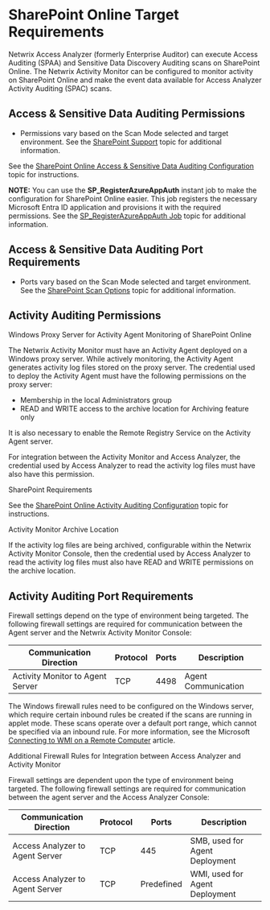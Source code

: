 # SharePoint Online Target Requirements

Netwrix Access Analyzer (formerly Enterprise Auditor) can execute Access Auditing (SPAA) and
Sensitive Data Discovery Auditing scans on SharePoint Online. The Netwrix Activity Monitor can be
configured to monitor activity on SharePoint Online and make the event data available for Access
Analyzer Activity Auditing (SPAC) scans.

## Access & Sensitive Data Auditing Permissions

- Permissions vary based on the Scan Mode selected and target environment. See the
  [SharePoint Support](/docs/accessanalyzer/12.0/requirements/target/sharepoint.md) topic for
  additional information.

See the [SharePoint Online Access & Sensitive Data Auditing Configuration](/docs/accessanalyzer/12.0/config/sharepointonline/access.md) topic for
instructions.

**NOTE:** You can use the **SP_RegisterAzureAppAuth** instant job to make the configuration for
SharePoint Online easier. This job registers the necessary Microsoft Entra ID application and
provisions it with the required permissions. See the
[SP_RegisterAzureAppAuth Job](/docs/accessanalyzer/12.0/admin/jobs/instantjobs/sp_registerazureappauth.md)
topic for additional information.

## Access & Sensitive Data Auditing Port Requirements

- Ports vary based on the Scan Mode selected and target environment. See the
  [SharePoint Scan Options](/docs/accessanalyzer/12.0/requirements/solutions/sharepoint/scanoptions.md)
  topic for additional information.

## Activity Auditing Permissions

Windows Proxy Server for Activity Agent Monitoring of SharePoint Online

The Netwrix Activity Monitor must have an Activity Agent deployed on a Windows proxy server. While
actively monitoring, the Activity Agent generates activity log files stored on the proxy server. The
credential used to deploy the Activity Agent must have the following permissions on the proxy
server:

- Membership in the local Administrators group
- READ and WRITE access to the archive location for Archiving feature only

It is also necessary to enable the Remote Registry Service on the Activity Agent server.

For integration between the Activity Monitor and Access Analyzer, the credential used by Access
Analyzer to read the activity log files must have also have this permission.

SharePoint Requirements

See the [SharePoint Online Activity Auditing Configuration](/docs/accessanalyzer/12.0/config/sharepointonline/activity.md) topic for instructions.

Activity Monitor Archive Location

If the activity log files are being archived, configurable within the Netwrix Activity Monitor
Console, then the credential used by Access Analyzer to read the activity log files must also have
READ and WRITE permissions on the archive location.

## Activity Auditing Port Requirements

Firewall settings depend on the type of environment being targeted. The following firewall settings
are required for communication between the Agent server and the Netwrix Activity Monitor Console:

| Communication Direction          | Protocol | Ports | Description         |
| -------------------------------- | -------- | ----- | ------------------- |
| Activity Monitor to Agent Server | TCP      | 4498  | Agent Communication |

The Windows firewall rules need to be configured on the Windows server, which require certain
inbound rules be created if the scans are running in applet mode. These scans operate over a default
port range, which cannot be specified via an inbound rule. For more information, see the Microsoft
[Connecting to WMI on a Remote Computer](https://msdn.microsoft.com/en-us/library/windows/desktop/aa389290(v=vs.85).aspx)
article.

Additional Firewall Rules for Integration between Access Analyzer and Activity Monitor

Firewall settings are dependent upon the type of environment being targeted. The following firewall
settings are required for communication between the agent server and the Access Analyzer Console:

| Communication Direction         | Protocol | Ports      | Description                    |
| ------------------------------- | -------- | ---------- | ------------------------------ |
| Access Analyzer to Agent Server | TCP      | 445        | SMB, used for Agent Deployment |
| Access Analyzer to Agent Server | TCP      | Predefined | WMI, used for Agent Deployment |
